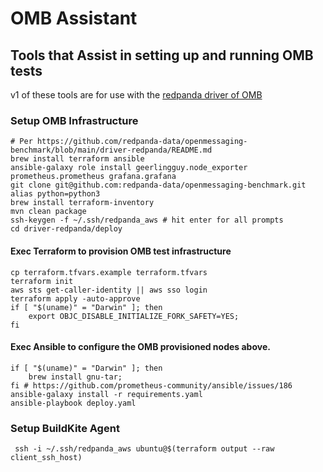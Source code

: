 # OMB Assistant 

## Tools that Assist in setting up and running OMB tests
v1 of these tools are for use with the [redpanda driver of OMB](https://github.com/redpanda-data/openmessaging-benchmark/tree/main/driver-redpanda)

### Setup OMB Infrastructure
```
# Per https://github.com/redpanda-data/openmessaging-benchmark/blob/main/driver-redpanda/README.md 
brew install terraform ansible
ansible-galaxy role install geerlingguy.node_exporter prometheus.prometheus grafana.grafana
git clone git@github.com:redpanda-data/openmessaging-benchmark.git 
alias python=python3
brew install terraform-inventory
mvn clean package
ssh-keygen -f ~/.ssh/redpanda_aws # hit enter for all prompts
cd driver-redpanda/deploy
```
#### Exec Terraform to provision OMB test infrastructure
```
cp terraform.tfvars.example terraform.tfvars
terraform init
aws sts get-caller-identity || aws sso login
terraform apply -auto-approve
if [ "$(uname)" = "Darwin" ]; then 
    export OBJC_DISABLE_INITIALIZE_FORK_SAFETY=YES; 
fi
```
#### Exec Ansible to configure the OMB provisioned nodes above.
```
if [ "$(uname)" = "Darwin" ]; then 
    brew install gnu-tar; 
fi # https://github.com/prometheus-community/ansible/issues/186
ansible-galaxy install -r requirements.yaml
ansible-playbook deploy.yaml
```

### Setup BuildKite Agent

```
 ssh -i ~/.ssh/redpanda_aws ubuntu@$(terraform output --raw client_ssh_host)
 ```

